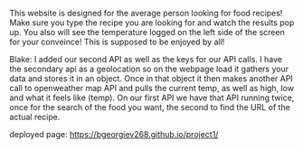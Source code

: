 This website is designed for the average person looking for food recipes! Make sure you type the recipe you are looking for and watch the results pop up. You also will see the temperature logged on the left side of the screen for your conveince! This is supposed to be enjoyed by all!


Blake: I added our second API as well as the keys for our API calls. I have the secondary api as a geolocation so on the webpage load it gathers your data and stores it in an object. Once in that object it then makes another API call to openweather map API and pulls the current temp, as well as high, low and what it feels like (temp). On our first API we have that API running twice, once for the search of the food you want, the second to find the URL of the actual recipe.

deployed page: https://bgeorgiev268.github.io/project1/
